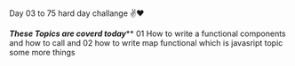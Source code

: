 Day 03 to 75 hard day challange ✌️❤️

*********These Topics are coverd today***********
   01 How to write a functional components and how to call and 
   02 how to write map functional which is javasript topic some more things 